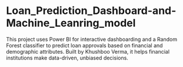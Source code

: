 # Loan_Prediction_Dashboard-and-Machine_Leanring_model
This project uses Power BI for interactive dashboarding and a Random Forest classifier to predict loan approvals based on financial and demographic attributes. Built by Khushboo Verma, it helps financial institutions make data-driven, unbiased decisions.
